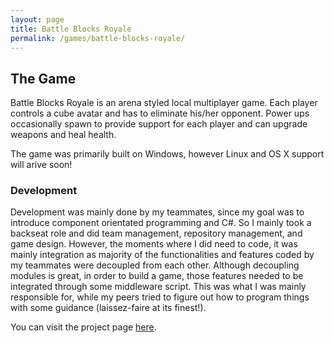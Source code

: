 ```yaml
---
layout: page
title: Battle Blocks Royale
permalink: /games/battle-blocks-royale/
---
```


## The Game

Battle Blocks Royale is an arena styled local multiplayer game. Each player controls a cube avatar and has to eliminate his/her opponent. Power ups occasionally spawn to provide support for each player and can upgrade weapons and heal health.

The game was primarily built on Windows, however Linux and OS X support will arive soon!

### Development
Development was mainly done by my teammates, since my goal was to introduce component orientated programming and C#. So I mainly took a backseat role and did team management, repository management, and game design. However, the moments where I did need to code, it was mainly integration as majority of the functionalities and features coded by my teammates were decoupled from each other. Although decoupling modules is great, in order to build a game, those features needed to be integrated through some middleware script. This was what I was mainly responsible for, while my peers tried to figure out how to program things with some guidance (laissez-faire at its finest!).

You can visit the project page [here](https://bitbucket.org/psuong01/battle-blocks-royale). 
